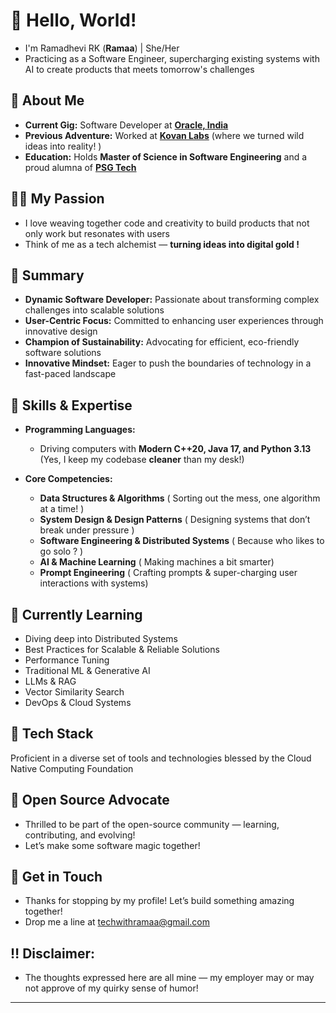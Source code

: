 # 🐼 Hello, World! 

- I'm Ramadhevi RK (**Ramaa**) | She/Her
- Practicing as a Software Engineer, supercharging existing systems with AI to create products that meets tomorrow's challenges

## 🥑 About Me

- **Current Gig:** Software Developer at **[Oracle, India](https://oracle.com)**
- **Previous Adventure:** Worked at **[Kovan Labs](https://kovanlabs.com)**  (where we turned wild ideas into reality! )  
- **Education:** Holds **Master of Science in Software Engineering** and a proud alumna of **[PSG Tech](https://www.psgtech.edu/department_page.php)**

## 🏄‍♀️ My Passion

- I love weaving together code and creativity to build products that not only work but resonates with users
-  Think of me as a tech alchemist — **turning ideas into digital gold !**

## 🍁 Summary

- **Dynamic Software Developer:** Passionate about transforming complex challenges into scalable solutions 
- **User-Centric Focus:** Committed to enhancing user experiences through innovative design
- **Champion of Sustainability:** Advocating for efficient, eco-friendly software solutions
- **Innovative Mindset:** Eager to push the boundaries of technology in a fast-paced landscape

## 🍋 Skills & Expertise

- **Programming Languages:**  
  - Driving computers with **Modern C++20, Java 17, and Python 3.13** (Yes, I keep my codebase **cleaner** than my desk!)

- **Core Competencies:**  
  - **Data Structures & Algorithms** ( Sorting out the mess, one algorithm at a time! )  
  - **System Design & Design Patterns** ( Designing systems that don’t break under pressure )  
  - **Software Engineering & Distributed Systems** ( Because who likes to go solo ? )  
  - **AI & Machine Learning** ( Making machines a bit smarter)  
  - **Prompt Engineering** ( Crafting prompts & super-charging user interactions with systems)

## 🥗 Currently Learning

- Diving deep into Distributed Systems
- Best Practices for Scalable & Reliable Solutions
- Performance Tuning
- Traditional ML & Generative AI
- LLMs & RAG  
- Vector Similarity Search 
- DevOps & Cloud Systems

## 🪸 Tech Stack

Proficient in a diverse set of tools and technologies blessed by the Cloud Native Computing Foundation

## 💛 Open Source Advocate

- Thrilled to be part of the open-source community — learning, contributing, and evolving!
- Let’s make some software magic together!

## 🧃 Get in Touch

- Thanks for stopping by my profile! Let’s build something amazing together!
- Drop me a line at [techwithramaa@gmail.com](mailto:techwithramaa@gmail.com)

## ‼️ **Disclaimer:**  
- The thoughts expressed here are all mine — my employer may or may not approve of my quirky sense of humor!

---


<!---
EngineeringWithRamaa/EngineeringWithRamaa is a ✨ special ✨ repository because its `README.md` (this file) appears on your GitHub profile.
You can click the Preview link to take a look at your changes.
--->
